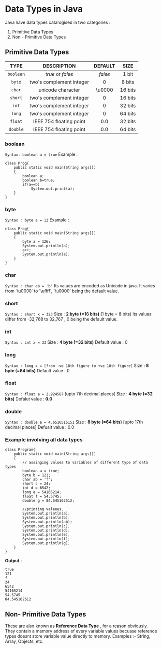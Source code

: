 # Data Types in Java
Java have data types catarogised in two categories : 
1. Primitive Data Types
2. Non - Primitive Data Types

## Primitive Data Types
|  TYPE     | DESCRIPTION              | DEFAULT | SIZE    |
| :---:     | :---:                    | :---:   | :---:   |
| `boolean` | _true_ or _false_        | _false_ | 1 bit   |
| `byte`    | two's complement integer | 0       | 8 bits  |
| `char`    | unicode character        | \u0000  | 16 bits |
| `short`   | two's complement integer | 0       | 16 bits |
| `int`     | two's complement integer | 0       | 32 bits |
| `long`    | two's complement integer | 0       | 64 bits | 
| `float`   | IEEE 754 floating point  | 0.0     | 32 bits |
| `double`  | IEEE 754 floating point  | 0.0     | 64 bits | 

### boolean
`Syntax: boolean a = true` 
Example : 
```{java}
class Prog{
    public static void main(String args[])
    {
        boolean a;
        boolean b=true;
        if(a==b)
            System.out.print(a);
    }
}
```
### byte
`Syntax : byte a = 12`
Example : 
```{java}
class Prog{
    public static void main(String args[])
    {
        byte a = 126;
        System.out.println(a);
        a++;
        System.out.println(a);
    }
}
```
### char
`Syntax : char ab = 'b'`
Its values are encoded as Unicode in java. It varies from '\u0000' to '\uffff', '\u0000' being the default value.

### short 
`Syntax : short x = 323`
Size : **2 byte (=16 bits)** (1 byte = 8 bits)
Its values differ from -32,768 to 32,767 , 0 being the default value.

### int
`Syntax : int x = 33`
Size : **4 byte (=32 bits)** 
Default value : 0

### long 
`Syntax : long x = [from -ve 18th figure to +ve 18th figure]`
Size : **8 byte (=64 bits)**
Default value : 0

### float
`Syntax : float a = 2.924567` [upto 7th decimal places]
Size : **4 byte (=32 bits)**
Defalut value : **0.0**

### double
`Syntax : double a = 4.6516515151`
Size : **8 byte (=64 bits)** [upto 17th decimal places]
Defualt value : 0.0

### Example involving all data types
```
class Program{
    public static void main(String args[])
    {
        // assinging values to variables of different type of data types
        boolean a = true;
        byte b = 121;
        char ab = 'f';
        short c = 24;
        int d = 6542;
        long e = 54165214;
        float f = 54.5745;
        double g = 84.545162512;

        //printing valeues.
        System.out.println(a);
        System.out.println(b);
        System.out.println(ab);
        System.out.println(c);
        System.out.println(d);
        System.out.println(e);
        System.out.println(f);
        System.out.println(g);
    }
}
```
**Output** :
```
true
121
f
24
6542
54165214
54.5745
84.545162512
```

## Non- Primitive Data Types
These are also known as **Reference Data Type** , for a reason obviously. They contain a memory address of every variable values becuase reference types doesnt store variable value directly to memory. Examples :- String, Array, Objects, etc.

